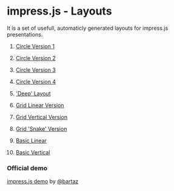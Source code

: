 impress.js - Layouts
============

It is a set of usefull, automaticly generated layouts for impress.js presentations.

1. [Circle Version 1](http://lipen.co/impress.js-myscript/index-circle-v1.html)

2. [Circle Version 2](http://lipen.co/impress.js-myscript/index-circle-v2.html)

3. [Circle Version 3](http://lipen.co/impress.js-myscript/index-circle-v3.html)

4. [Circle Version 4](http://lipen.co/impress.js-myscript/index-circle-v4.html)

5. ['Deep' Layout](http://lipen.co/impress.js-myscript/index-deep.html)

6. [Grid Linear Version](http://lipen.co/impress.js-myscript/index-linear-grid.html)

7. [Grid Vertical Version](http://lipen.co/impress.js-myscript/index-vertical-grid.html)

8. [Grid 'Snake' Version](http://lipen.co/impress.js-myscript/index-snake-grid.html)

9. [Basic Linear](http://lipen.co/impress.js-myscript/index-linear.html)

10. [Basic Vertical](http://lipen.co/impress.js-myscript/index-vertical.html)



### Official demo

[impress.js demo](http://bartaz.github.com/impress.js) by [@bartaz](http://twitter.com/bartaz)



